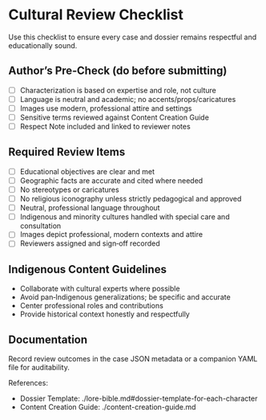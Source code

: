 # Cultural Review Checklist

Use this checklist to ensure every case and dossier remains respectful and educationally sound.

## Author’s Pre‑Check (do before submitting)
- [ ] Characterization is based on expertise and role, not culture
- [ ] Language is neutral and academic; no accents/props/caricatures
- [ ] Images use modern, professional attire and settings
- [ ] Sensitive terms reviewed against Content Creation Guide
- [ ] Respect Note included and linked to reviewer notes

## Required Review Items
- [ ] Educational objectives are clear and met
- [ ] Geographic facts are accurate and cited where needed
- [ ] No stereotypes or caricatures
- [ ] No religious iconography unless strictly pedagogical and approved
- [ ] Neutral, professional language throughout
- [ ] Indigenous and minority cultures handled with special care and consultation
- [ ] Images depict professional, modern contexts and attire
- [ ] Reviewers assigned and sign‑off recorded

## Indigenous Content Guidelines
- Collaborate with cultural experts where possible
- Avoid pan‑Indigenous generalizations; be specific and accurate
- Center professional roles and contributions
- Provide historical context honestly and respectfully

## Documentation
Record review outcomes in the case JSON metadata or a companion YAML file for auditability.

References:
- Dossier Template: ./lore-bible.md#dossier-template-for-each-character
- Content Creation Guide: ./content-creation-guide.md
